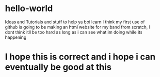 # hello-world
Ideas and Tutorials and stuff to help ya boi learn
I think my first use of github is going to be making an html website for my band from scratch, I dont think itll be too hard as long as i can see what im doing while its happening
<!DOCTYPEhtml>
<html>
  <head>
    <title>Hello World</title>
  </head>
  <body>
    <h1>I hope this is correct and i hope i can eventually be good at this</h1>
  
</html>
